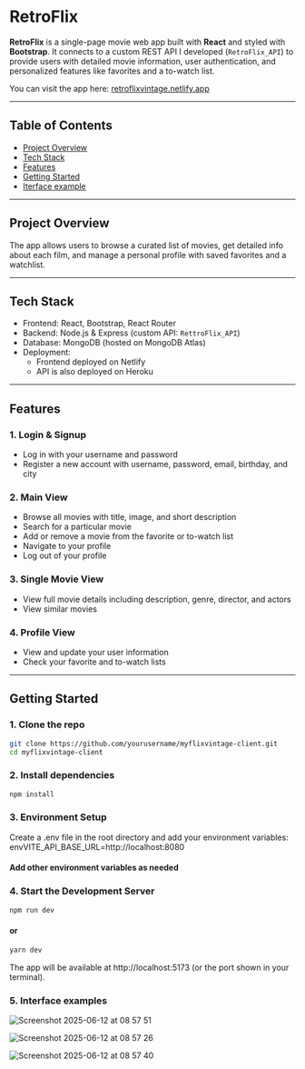 # RetroFlix

**RetroFlix** is a single-page movie web app built with **React** and styled with **Bootstrap**. It connects to a custom REST API I developed (`RetroFlix_API`) to provide users with detailed movie information, user authentication, and personalized features like favorites and a to-watch list.

You can visit the app here: [retroflixvintage.netlify.app](https://retroflixvintage.netlify.app)

---

## Table of Contents

- [Project Overview](#project-overview)  
- [Tech Stack](#tech-stack)  
- [Features](#features)  
- [Getting Started](#getting-started)
- [Iterface example](#interface-example)

---

## Project Overview

The app allows users to browse a curated list of movies, get detailed info about each film, and manage a personal profile with saved favorites and a watchlist.

---

## Tech Stack

- Frontend: React, Bootstrap, React Router  
- Backend: Node.js & Express (custom API: `RettroFlix_API`)  
- Database: MongoDB (hosted on MongoDB Atlas)  
- Deployment:  
  - Frontend deployed on Netlify  
  - API is also deployed on Heroku

---

## Features

### 1. Login & Signup
- Log in with your username and password  
- Register a new account with username, password, email, birthday, and city

### 2. Main View
- Browse all movies with title, image, and short description  
- Search for a particular movie  
- Add or remove a movie from the favorite or to-watch list  
- Navigate to your profile  
- Log out of your profile

### 3. Single Movie View
- View full movie details including description, genre, director, and actors
- View similar movies

### 4. Profile View
- View and update your user information  
- Check your favorite and to-watch lists


---

## Getting Started

### 1. Clone the repo

```bash
git clone https://github.com/yourusername/myflixvintage-client.git
cd myflixvintage-client
```

### 2. Install dependencies

```bash
npm install
```

### 3. Environment Setup

Create a .env file in the root directory and add your environment variables:
envVITE_API_BASE_URL=http://localhost:8080
#### Add other environment variables as needed


### 4. Start the Development Server

```bash
npm run dev
```
#### or
```bash
yarn dev
```
The app will be available at http://localhost:5173 (or the port shown in your terminal).

### 5. Interface examples

![Screenshot 2025-06-12 at 08 57 51](https://github.com/user-attachments/assets/d17b7291-4aea-48ac-a1e1-7e0c5131e8b0)

![Screenshot 2025-06-12 at 08 57 26](https://github.com/user-attachments/assets/9ed4aff2-0f64-443f-b5f1-82356b712650)

![Screenshot 2025-06-12 at 08 57 40](https://github.com/user-attachments/assets/791da029-d2e5-4412-a0a7-c99e75d876db)






